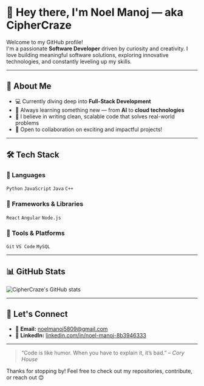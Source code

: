 # 👋 Hey there, I'm **Noel Manoj** — aka **CipherCraze**

Welcome to my GitHub profile!  
I'm a passionate **Software Developer** driven by curiosity and creativity. I love building meaningful software solutions, exploring innovative technologies, and constantly leveling up my skills.

---

## 🚀 About Me

- 💻 Currently diving deep into **Full-Stack Development**
- 🧠 Always learning something new — from **AI** to **cloud technologies**
- 🌱 I believe in writing clean, scalable code that solves real-world problems
- 🔄 Open to collaboration on exciting and impactful projects!

---

## 🛠️ Tech Stack

### 🔹 Languages  
`Python` `JavaScript` `Java` `C++`

### 🔹 Frameworks & Libraries  
`React` `Angular` `Node.js`

### 🔹 Tools & Platforms  
`Git` `VS Code` `MySQL`

---

## 📊 GitHub Stats

![CipherCraze's GitHub stats](https://github-readme-stats.vercel.app/api?username=CipherCraze&show_icons=true&theme=tokyonight&hide_border=true&count_private=true)

---

## 🤝 Let's Connect

- 📧 **Email:** [noelmanoj5809@gmail.com](mailto:noelmanoj5809@gmail.com)  
- 🔗 **LinkedIn:** [linkedin.com/in/noel-manoj-8b3946333](https://www.linkedin.com/in/noel-manoj-8b3946333/)

---

> “Code is like humor. When you have to explain it, it’s bad.” – *Cory House*

Thanks for stopping by! Feel free to check out my repositories, contribute, or reach out 😊

